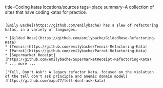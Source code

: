 title=Coding katas locations/sources
tags=place
summary=A collection of sites that have coding katas for practice.
~~~~~~

[Emily Bache](https://github.com/emilybache) has a slew of refactoring katas, in a variety of languages:

* [Gilded Rose](https://github.com/emilybache/GildedRose-Refactoring-Kata)
* [Tennis](https://github.com/emilybache/Tennis-Refactoring-Kata)
* [Parrot](https://github.com/emilybache/Parrot-Refactoring-Kata)
* [Supermarket Receipt](https://github.com/emilybache/SupermarketReceipt-Refactoring-Kata)
* ... more ...

["Tell, Don't Ask": A legacy refactor kata, focused on the violation of the tell don't ask principle and anemic domain model](https://github.com/mapu77/tell-dont-ask-kata)
